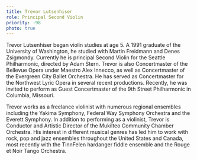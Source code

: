 ```yaml
---
title: Trevor Lutsenhiser
role: Principal Second Violin
priority: -98
photo: true
---
```


Trevor Lutsenhiser began violin studies at age 5. A 1991 graduate of the University of Washington, he studied with Martin Freidmann and Denes Zsigmondy. Currently he is principal Second Violin for the Seattle Philharmonic, directed by Adam Stern. Trevor is also Concertmaster of the Bellevue Opera under Maestro Alex Innecco, as well as Concertmaster of the Evergreen City Ballet Orchestra. He has served as Concertmaster for the Northwest Lyric Opera in several recent productions. Recently, he was invited to perform as Guest Concertmaster of the 9th Street Philharmonic in Columbia, Missouri.

Trevor works as a freelance violinist with numerous regional ensembles including the Yakima Symphony, Federal Way Symphony Orchestra and the Everett Symphony. In addition to performing as a violinist, Trevor is Conductor and Artistic Director of the Mukilteo Community Chamber Orchestra. His interest in different musical genres has led him to work with rock, pop and jazz ensembles throughout the United States and Canada, most recently with the TinnFelen hardanger fiddle ensemble and the Rouge et Noir Tango Orchestra.